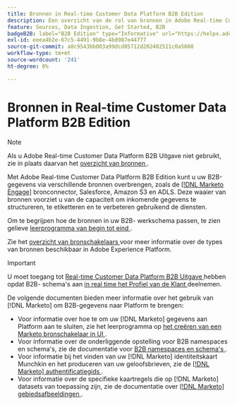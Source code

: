 ```yaml
---
title: Bronnen in Real-time Customer Data Platform B2B Edition
description: Een overzicht van de rol van bronnen in Adobe Real-time Customer Data Platform B2B Edition.
feature: Sources, Data Ingestion, Get Started, B2B
badgeB2B: label="B2B Edition" type="Informative" url="https://helpx.adobe.com/legal/product-descriptions/real-time-customer-data-platform-b2b-edition-prime-and-ultimate-packages.html newtab=true"
exl-id: eeea4b2e-67c5-4491-9b8e-4b8987e44777
source-git-commit: a8c9543bb003a99dcd85712d202482511c0a5608
workflow-type: tm+mt
source-wordcount: '241'
ht-degree: 0%

---
```


# Bronnen in Real-time Customer Data Platform B2B Edition

>[!NOTE]
>
>Als u Adobe Real-time Customer Data Platform B2B Uitgave niet gebruikt, zie in plaats daarvan het [ overzicht van bronnen ](./sources-overview.md).

Met Adobe Real-time Customer Data Platform B2B Edition kunt u uw B2B-gegevens via verschillende bronnen overbrengen, zoals de [[!DNL Marketo Engage]](../../sources/connectors/adobe-applications/marketo/marketo.md) bronconnector, Salesforce, Amazon S3 en ADLS. Deze waaier van bronnen voorziet u van de capaciteit om inkomende gegevens te structureren, te etiketteren en te verbeteren gebruikend de diensten.

Om te begrijpen hoe de bronnen in uw B2B- werkschema passen, te zien gelieve [ leerprogramma van begin tot eind ](../b2b-tutorial.md#ingest-your-data-into-experience-platform).

Zie het [ overzicht van bronschakelaars ](../../sources/home.md) voor meer informatie over de types van bronnen beschikbaar in Adobe Experience Platform.

>[!IMPORTANT]
>
>U moet toegang tot [ Real-time Customer Data Platform B2B Uitgave ](../../rctcdp/../rtcdp/b2b-overview.md) hebben opdat B2B- schema&#39;s aan [ in real time het Profiel van de Klant ](../proile/../../profile/home.md) deelnemen.

De volgende documenten bieden meer informatie over het gebruik van [!DNL Marketo] om B2B-gegevens naar Platform te brengen:

* Voor informatie over hoe te om uw [!DNL Marketo] gegevens aan Platform aan te sluiten, zie het leerprogramma op [ het creëren van een Marketo bronschakelaar in UI ](../../sources/tutorials/ui/create/adobe-applications/marketo.md).
* Voor informatie over de onderliggende opstelling voor B2B namespaces en schema&#39;s, zie de documentatie voor [ B2B namespaces en schema&#39;s ](../../sources/connectors/adobe-applications/marketo/marketo-namespaces.md).
* Voor informatie bij het vinden van uw [!DNL Marketo] identiteitskaart Munchkin en het produceren van uw geloofsbrieven, zie de [[!DNL Marketo]  authentificatiegids ](../../sources/connectors/adobe-applications/marketo/marketo-auth.md).
* Voor informatie over de specifieke kaartregels die op [!DNL Marketo] datasets van toepassing zijn, zie de documentatie over [[!DNL Marketo]  gebiedsafbeeldingen ](../../sources/connectors/adobe-applications//mapping/marketo.md).
